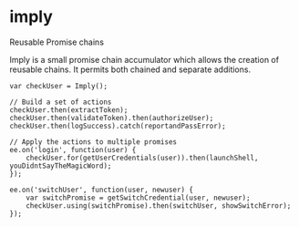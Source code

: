 # imply
Reusable Promise chains

Imply is a small promise chain accumulator which allows the creation of reusable chains. It permits both chained and separate additions.

    var checkUser = Imply();
    
    // Build a set of actions
    checkUser.then(extractToken);
    checkUser.then(validateToken).then(authorizeUser);
    checkUser.then(logSuccess).catch(reportandPassError);
    
    // Apply the actions to multiple promises
    ee.on('login', function(user) { 
        checkUser.for(getUserCredentials(user)).then(launchShell, youDidntSayTheMagicWord);
    });
    
    ee.on('switchUser', function(user, newuser) { 
        var switchPromise = getSwitchCredential(user, newuser);
        checkUser.using(switchPromise).then(switchUser, showSwitchError);
    });
    
